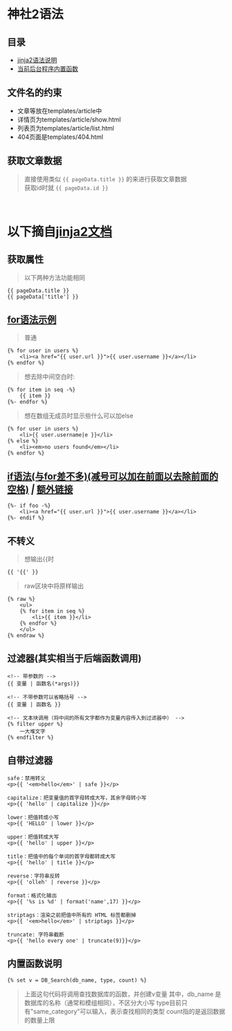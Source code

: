 # 神社2语法

## 目录

* [jinja2语法说明](#文件名的约束)
* [当前后台程序内置函数](#内置函数说明)

## 文件名的约束

* 文章等放在templates/article中
* 详情页为templates/article/show.html
* 列表页为templates/article/list.html
* 404页面是templates/404.html

## 获取文章数据

> 直接使用类似 `{{ pageData.title }}` 的来进行获取文章数据<br>
获取id时就 `{{ pageData.id }}`<br>

<br>

# 以下摘自[jinja2文档](http://docs.jinkan.org/docs/jinja2/templates.html)

## 获取属性

> 以下两种方法功能相同

```
{{ pageData.title }}
{{ pageData['title'] }}
```

## [for语法示例](http://docs.jinkan.org/docs/jinja2/templates.html#for)

> 普通

```
{% for user in users %}
    <li><a href="{{ user.url }}">{{ user.username }}</a></li>
{% endfor %}
```

> 想去除中间空白时:

```
{% for item in seq -%}
    {{ item }}
{%- endfor %}
```

> 想在数组无成员时显示些什么可以加else

```
{% for user in users %}
    <li>{{ user.username|e }}</li>
{% else %}
    <li><em>no users found</em></li>
{% endfor %}
```

## [if语法(与for差不多)(减号可以加在前面以去除前面的空格)](http://docs.jinkan.org/docs/jinja2/templates.html#if)  _|_ [额外链接](http://docs.jinkan.org/docs/jinja2/templates.html#if-expression)

```
{%- if foo -%}
    <li><a href="{{ user.url }}">{{ user.username }}</a></li>
{%- endif %}
```

## 不转义

> 想输出{{时

```
{{ '{{' }}
```

> raw区块中将原样输出

```
{% raw %}
    <ul>
    {% for item in seq %}
        <li>{{ item }}</li>
    {% endfor %}
    </ul>
{% endraw %}
```

## 过滤器(其实相当于后端函数调用)

```
<!-- 带参数的 -->
{{ 变量 | 函数名(*args)}}

<!-- 不带参数可以省略括号 -->
{{ 变量 | 函数名 }}

<!-- 文本块调用（将中间的所有文字都作为变量内容传入到过滤器中） -->
{% filter upper %}
    一大堆文字
{% endfilter %}
```

## 自带过滤器

```
safe：禁用转义
<p>{{ '<em>hello</em>' | safe }}</p>

capitalize：把变量值的首字母转成大写，其余字母转小写
<p>{{ 'hello' | capitalize }}</p>

lower：把值转成小写
<p>{{ 'HELLO' | lower }}</p>

upper：把值转成大写
<p>{{ 'hello' | upper }}</p>

title：把值中的每个单词的首字母都转成大写
<p>{{ 'hello' | title }}</p>

reverse：字符串反转
<p>{{ 'olleh' | reverse }}</p>

format：格式化输出
<p>{{ '%s is %d' | format('name',17) }}</p>

striptags：渲染之前把值中所有的 HTML 标签都删掉
<p>{{ '<em>hello</em>' | striptags }}</p>

truncate: 字符串截断
<p>{{ 'hello every one' | truncate(9)}}</p>
```

## 内置函数说明

```
{% set v = DB_Search(db_name, type, count) %}
```

> 上面这句代码将调用查找数据库的函数，并创建v变量
> 其中，db_name 是数据库的名称（通常和模组相同），不区分大小写
> type目前只有"same_category"可以输入，表示查找相同的类型
> count指的是返回数据的数量上限


